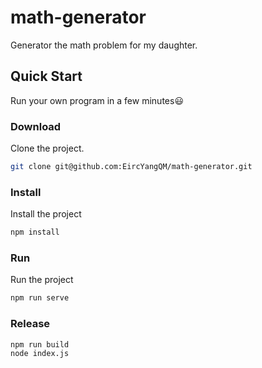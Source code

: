 # math-generator
Generator the math problem for my daughter.

## Quick Start

Run your own  program in a few minutes:smiley:

### Download

Clone the project.

```bash
git clone git@github.com:EircYangQM/math-generator.git
```

### Install

Install the project

```bash
npm install
```

### Run

Run the project

```bash
npm run serve
```

### Release

```bash
npm run build
node index.js
```
